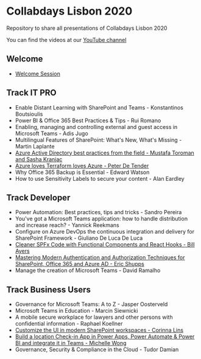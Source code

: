 # Collabdays Lisbon 2020
Repository to share all presentations of Collabdays Lisbon 2020

You can find the videos at our [YouTube channel](https://www.youtube.com/channel/UChW7lEm7McjhGev_3XoV9DA)

## Welcome
* [Welcome Session](presentations/CollabDaysLisbon-Welcome.pdf)

## Track IT PRO
* Enable Distant Learning with SharePoint and Teams - Konstantinos Boutsioulis
* Power BI & Office 365 Best Practices & Tips - Rui Romano
* Enabling, managing and controlling external and guest access in Microsoft Teams - Adis Jugo
* Multilingual Features of SharePoint: What's New, What's Missing - Martin Laplante
* [Azure Active Directory best practices from the field - Mustafa Toroman and Sasha Kranjac](presentations/Azure%20Active%20Directory%20best%20practices%20from%20the%20field-%20Mustafa%20Toroman%20and%20Sasha%20Kranjac.pdf)
* [Azure loves Terraform loves Azure - Peter De Tender](presentations/Azure%20Loves%20Terraform%20Loves%20Azure.pdf)
* Why Office 365 Backup is Essential - Edward Watson
* How to use Sensitivity Labels to secure your content - Alan Eardley

## Track Developer
* Power Automation: Best practices, tips and tricks - Sandro Pereira
* You've got a Microsoft Teams application: how to handle distribution and increase reach? - Yannick Reekmans
* Configure on Azure DevOps the continuous integration and delivery for SharePoint Framework - Giuliano De Luca De Luca
* [Cleaner SPFx Code with Functional Components and React Hooks - Bill Ayers](presentations/Collabdays2020%20-%20Cleaner%20SPFx%20Code%20with%20Functional%20Components%20and%20React%20Hooks.pdf)
* [Mastering Modern Authentication and Authorization Techniques for SharePoint, Office 365 and Azure AD - Eric Shupps](presentations/Mastering%20Modern%20Authentication%20and%20Authorization%20Techniques%20for%20Office%20365%20and%20Azure%20AD.pdf)
* Manage the creation of Microsoft Teams - David Ramalho

## Track Business Users
* Governance for Microsoft Teams: A to Z - Jasper Oosterveld
* Microsoft Teams in Education - Marcin Siewnicki
* A mobile secure workplace for lawyers and other persons with confidential information - Raphael Koellner
* [Customize the UI in modern SharePoint workspaces - Corinna Lins](presentations/CustomizeTheUIinModernSharePointWorkspaces-CorinnaLins.pdf)
* [Build a location Check-in App in Power Apps, Power Automate & Power BI and integrate it in Teams - Michelle Wong](presentations/Build-a-location-Check-in-App.pdf)
* Governance, Security & Compliance in the Cloud - Tudor Damian
